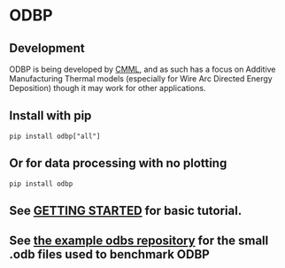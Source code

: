 # ODBP

## Development
ODBP is being developed by [CMML](https://www.cmml.me.msstate.edu), and as such has a focus on Additive Manufacturing Thermal models (especially for Wire Arc Directed Energy Deposition) though it may work for other applications.

## Install with pip
```shell
pip install odbp["all"]
```

## Or for data processing with no plotting
```shell
pip install odbp
```

## See [GETTING STARTED](./GETTING_STARTED.md) for basic tutorial.

## See [the example odbs repository](https://data.mendeley.com/datasets/g9m574ybt8/2) for the small .odb files used to benchmark ODBP
